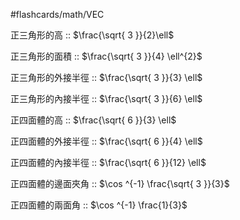 #flashcards/math/VEC

正三角形的高 :: $\frac{\sqrt{ 3 }}{2}\ell$
<!--SR:!2024-06-24,4,272-->

正三角形的面積 :: $\frac{\sqrt{ 3 }}{4} \ell^{2}$
<!--SR:!2024-06-23,3,252-->

正三角形的外接半徑 :: $\frac{\sqrt{ 3 }}{3} \ell$
<!--SR:!2024-06-21,1,232-->

正三角形的內接半徑 :: $\frac{\sqrt{ 3 }}{6} \ell$
<!--SR:!2024-06-21,1,232-->

正四面體的高 :: $\frac{\sqrt{ 6 }}{3} \ell$
<!--SR:!2024-06-22,2,250-->

正四面體的外接半徑 :: $\frac{\sqrt{ 6 }}{4} \ell$
<!--SR:!2024-06-21,1,232-->

正四面體的內接半徑 :: $\frac{\sqrt{ 6 }}{12} \ell$
<!--SR:!2024-06-23,3,252-->

正四面體的邊面夾角 :: $\cos ^{-1} \frac{\sqrt{ 3 }}{3}$
<!--SR:!2024-06-21,1,232-->

正四面體的兩面角 :: $\cos ^{-1} \frac{1}{3}$
<!--SR:!2024-06-24,4,272-->